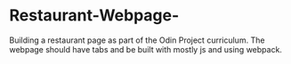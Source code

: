 # Restaurant-Webpage-
Building a restaurant page as part of the Odin Project curriculum. The webpage should have tabs and be built with mostly js and using webpack.
